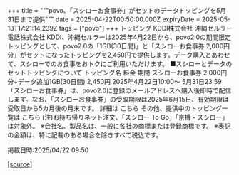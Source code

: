 +++
title = """povo、「スシローお食事券」がセットのデータトッピングを5月31日まで提供"""
date = 2025-04-22T00:50:00.000Z
expiryDate = 2025-05-18T17:21:14.239Z
tags = ["povo"]
+++
トッピング KDDI株式会社 沖縄セルラー電話株式会社 KDDI、沖縄セルラーは2025年4月22日から、povo2.0の期間限定トッピングとして、povo2.0の「1GB(30日間)」と「スシローお食事券 2,000円分」がセットになったトッピングを2,450円で提供します。データ購入とあわせて、スシローでのお食事をおトクにご利用いただけます。 ■スシローとデータのセットトッピングについて トッピング名 料金 期間 スシローお食事券 2,000円分+データ追加1GB(30日間) 2,450円 2025年4月22日10:00～ 5月31日23:59 「スシローお食事券」は、povo2.0に登録のメールアドレスへ購入後即時で配信します。なお、「スシローお食事券」の受取期限は2025年6月15日、有効期限は受取日から5カ月後の月末です。 詳細は こちら その他、提供中のトッピング一覧は こちら (注)お持ち帰りネット注文、「スシロー To Go」「京樽・スシロー」は対象外。 ※会社名、製品名は、一般に各社の商標または登録商標です。 ※表記の金額は、特に記載のある場合を除きすべて税込です。

掲載日時:2025/04/22 09:50

[[source]](https://povo.jp/news/newsrelease/20250422_02/)
